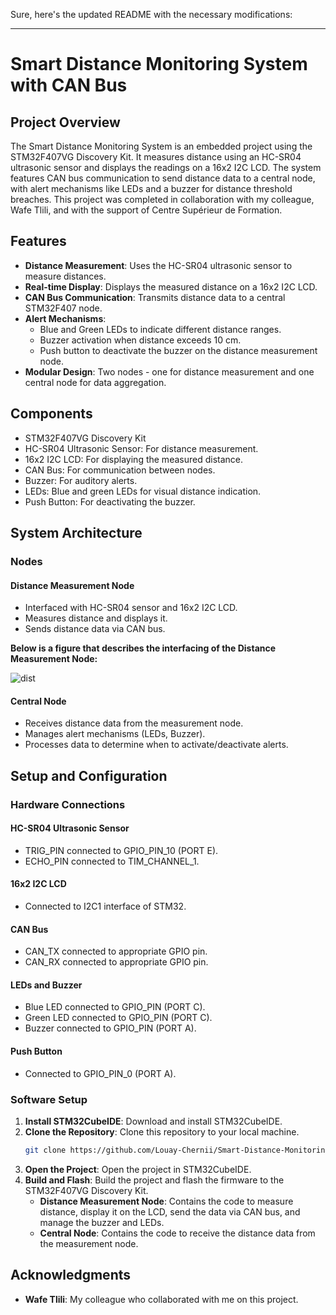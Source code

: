 Sure, here's the updated README with the necessary modifications:

---

# Smart Distance Monitoring System with CAN Bus

## Project Overview

The Smart Distance Monitoring System is an embedded project using the STM32F407VG Discovery Kit. It measures distance using an HC-SR04 ultrasonic sensor and displays the readings on a 16x2 I2C LCD. The system features CAN bus communication to send distance data to a central node, with alert mechanisms like LEDs and a buzzer for distance threshold breaches. This project was completed in collaboration with my colleague, Wafe Tlili, and with the support of Centre Supérieur de Formation.

## Features

- **Distance Measurement**: Uses the HC-SR04 ultrasonic sensor to measure distances.
- **Real-time Display**: Displays the measured distance on a 16x2 I2C LCD.
- **CAN Bus Communication**: Transmits distance data to a central STM32F407 node.
- **Alert Mechanisms**:
  - Blue and Green LEDs to indicate different distance ranges.
  - Buzzer activation when distance exceeds 10 cm.
  - Push button to deactivate the buzzer on the distance measurement node.
- **Modular Design**: Two nodes - one for distance measurement and one central node for data aggregation.

## Components

- STM32F407VG Discovery Kit
- HC-SR04 Ultrasonic Sensor: For distance measurement.
- 16x2 I2C LCD: For displaying the measured distance.
- CAN Bus: For communication between nodes.
- Buzzer: For auditory alerts.
- LEDs: Blue and green LEDs for visual distance indication.
- Push Button: For deactivating the buzzer.

## System Architecture

### Nodes

#### Distance Measurement Node

- Interfaced with HC-SR04 sensor and 16x2 I2C LCD.
- Measures distance and displays it.
- Sends distance data via CAN bus.

**Below is a figure that describes the interfacing of the Distance Measurement Node:**

![dist](https://github.com/user-attachments/assets/04a9dd0f-eb53-4b59-b47c-802297fff662)


#### Central Node

- Receives distance data from the measurement node.
- Manages alert mechanisms (LEDs, Buzzer).
- Processes data to determine when to activate/deactivate alerts.

## Setup and Configuration

### Hardware Connections

#### HC-SR04 Ultrasonic Sensor

- TRIG_PIN connected to GPIO_PIN_10 (PORT E).
- ECHO_PIN connected to TIM_CHANNEL_1.

#### 16x2 I2C LCD

- Connected to I2C1 interface of STM32.

#### CAN Bus

- CAN_TX connected to appropriate GPIO pin.
- CAN_RX connected to appropriate GPIO pin.

#### LEDs and Buzzer

- Blue LED connected to GPIO_PIN (PORT C).
- Green LED connected to GPIO_PIN (PORT C).
- Buzzer connected to GPIO_PIN (PORT A).

#### Push Button

- Connected to GPIO_PIN_0 (PORT A).

### Software Setup

1. **Install STM32CubeIDE**: Download and install STM32CubeIDE.
2. **Clone the Repository**: Clone this repository to your local machine.
   ```sh
   git clone https://github.com/Louay-Chernii/Smart-Distance-Monitoring-System-with-CAN-Bus/tree/master
   ```
3. **Open the Project**: Open the project in STM32CubeIDE.
4. **Build and Flash**: Build the project and flash the firmware to the STM32F407VG Discovery Kit.
   - **Distance Measurement Node**: Contains the code to measure distance, display it on the LCD, send the data via CAN bus, and manage the buzzer and LEDs.
   - **Central Node**: Contains the code to receive the distance data from the measurement node.

## Acknowledgments

- **Wafe Tlili**: My colleague who collaborated with me on this project.

